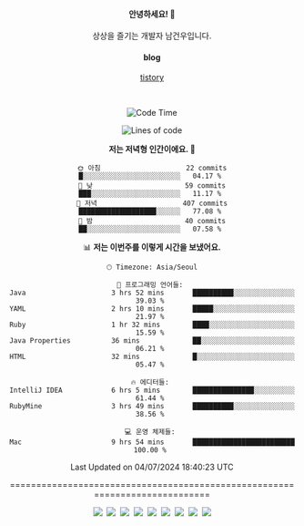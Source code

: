 <!--
  **curiousKidd/curiousKidd** is a ✨ _special_ ✨ repository because its `README.md` (this file) appears on your GitHub profile.

  Here are some ideas to get you started:

  - 🔭 I’m currently working on ...
  - 🌱 I’m currently learning ...
  - 👯 I’m looking to collaborate on ...
  - 🤔 I’m looking for help with ...
  - 💬 Ask me about ...
  - 📫 How to reach me: ...
  - 😄 Pronouns: ...
  - ⚡ Fun fact: ...
  -->
<div align="center">
 
  #### 안녕하세요! 👋
  상상을 즐기는 개발자 남건우입니다.
  <br />
  
  #### blog
  [tistory](https://curiouskidd.tistory.com/)
  
  <br />

<!--START_SECTION:waka-->
![Code Time](http://img.shields.io/badge/Code%20Time-134%20hrs%2041%20mins-blue)

![Lines of code](https://img.shields.io/badge/%EC%A0%80%EB%8A%94%20%EC%97%AC%ED%83%9C%EA%B9%8C%EC%A7%80%20-4.8%20million%20%EC%A4%84%EC%9D%98%20%EC%BD%94%EB%93%9C%EB%A5%BC%20%EC%9E%91%EC%84%B1%ED%96%88%EC%96%B4%EC%9A%94.-blue)

**저는 저녁형 인간이에요. 🦉** 

```text
🌞 아침                     22 commits          █░░░░░░░░░░░░░░░░░░░░░░░░   04.17 % 
🌆 낮　                     59 commits          ███░░░░░░░░░░░░░░░░░░░░░░   11.17 % 
🌃 저녁                     407 commits         ███████████████████░░░░░░   77.08 % 
🌙 밤　                     40 commits          ██░░░░░░░░░░░░░░░░░░░░░░░   07.58 % 
```


📊 **저는 이번주를 이렇게 시간을 보냈어요.** 

```text
🕑︎ Timezone: Asia/Seoul

💬 프로그래밍 언어들: 
Java                     3 hrs 52 mins       ██████████░░░░░░░░░░░░░░░   39.03 % 
YAML                     2 hrs 10 mins       █████░░░░░░░░░░░░░░░░░░░░   21.97 % 
Ruby                     1 hr 32 mins        ████░░░░░░░░░░░░░░░░░░░░░   15.59 % 
Java Properties          36 mins             ██░░░░░░░░░░░░░░░░░░░░░░░   06.21 % 
HTML                     32 mins             █░░░░░░░░░░░░░░░░░░░░░░░░   05.47 % 

🔥 에디터들: 
IntelliJ IDEA            6 hrs 5 mins        ███████████████░░░░░░░░░░   61.44 % 
RubyMine                 3 hrs 49 mins       ██████████░░░░░░░░░░░░░░░   38.56 % 

💻 운영 체제들: 
Mac                      9 hrs 54 mins       █████████████████████████   100.00 % 
```


 Last Updated on 04/07/2024 18:40:23 UTC
<!--END_SECTION:waka-->

============================================================================
    
<!--   ### :sparkles: Tech Stack  -->
<div class="stack"> 
     <p> 
       <img src="https://img.shields.io/badge/Java-007396?style=flat-square&logo=Java&logoColor=white"/></a>&nbsp  
       <img src="https://img.shields.io/badge/Javascript-ffb13b?style=flat-square&logo=javascript&logoColor=white"/></a>&nbsp  
       <img src="https://img.shields.io/badge/SpringBoot-6DB33F?style=flat-square&logo=Spring&logoColor=white"/></a>&nbsp  
       <img src="https://img.shields.io/badge/Vue.js-4FC08D?style=flat&logo=vue-dot-js&logoColor=white"/></a>&nbsp 
       <img src="https://img.shields.io/badge/Gradle-6799FF?style=flat-square&logo=Gradle&logoColor=white"/></a>&nbsp  
       <img src="https://img.shields.io/badge/Oracle-DB3552?style=flat-square&logo=Oracle&logoColor=white"/></a>&nbsp  
       <img src="https://img.shields.io/badge/css-1572B6?style=flat-square&logo=css3&logoColor=white"/></a>&nbsp  
       <img src="https://img.shields.io/badge/html-d14836?style=flat-square&logo=html5&logoColor=white"/></a>&nbsp  
       <img src="https://img.shields.io/badge/Git-F05032?style=flat&logo=Git&logoColor=white"/></a> 
     </p> 
   </div>  
 
<!--   ![curiousKidd's github stats](https://github-readme-stats.vercel.app/api?username=curiousKidd&show_icons=true&theme=chartreuse-dark) -->
</div>

